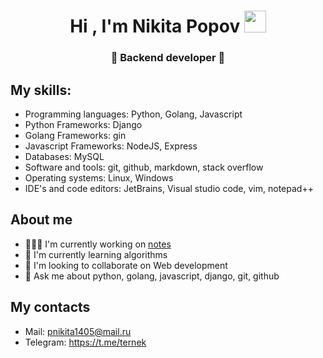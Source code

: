 
<h1 align="center">Hi , I'm Nikita Popov <img src="https://media.giphy.com/media/hvRJCLFzcasrR4ia7z/giphy.gif" width="35"></h1>
<h3 align="center">🚀 Backend developer 🚀</h3>

## My skills:

- Programming languages: Python, Golang, Javascript
- Python Frameworks: Django 
- Golang Frameworks: gin
- Javascript Frameworks: NodeJS, Express
- Databases: MySQL
- Software and tools: git, github, markdown, stack overflow
- Operating systems: Linux, Windows
- IDE's and code editors: JetBrains, Visual studio code, vim, notepad++

## About me

- 👩🏻‍💻 I'm currently working on [notes](https://github.com/nongreen/notes)
- 🌱 I'm currently learning algorithms
- 👯 I'm looking to collaborate on Web development
- 💬 Ask me about python, golang, javascript, django, git, github

## My contacts

- Mail: pnikita1405@mail.ru
- Telegram: https://t.me/ternek

